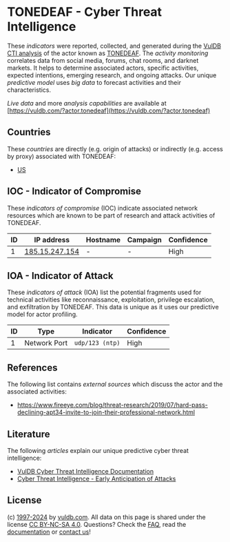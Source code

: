 # TONEDEAF - Cyber Threat Intelligence

These _indicators_ were reported, collected, and generated during the [VulDB CTI analysis](https://vuldb.com/?kb.cti) of the actor known as [TONEDEAF](https://vuldb.com/?actor.tonedeaf). The _activity monitoring_ correlates data from social media, forums, chat rooms, and darknet markets. It helps to determine associated actors, specific activities, expected intentions, emerging research, and ongoing attacks. Our unique _predictive model_ uses _big data_ to forecast activities and their characteristics.

_Live data_ and more _analysis capabilities_ are available at [https://vuldb.com/?actor.tonedeaf](https://vuldb.com/?actor.tonedeaf)

## Countries

These _countries_ are directly (e.g. origin of attacks) or indirectly (e.g. access by proxy) associated with TONEDEAF:

* [US](https://vuldb.com/?country.us)

## IOC - Indicator of Compromise

These _indicators of compromise_ (IOC) indicate associated network resources which are known to be part of research and attack activities of TONEDEAF.

ID | IP address | Hostname | Campaign | Confidence
-- | ---------- | -------- | -------- | ----------
1 | [185.15.247.154](https://vuldb.com/?ip.185.15.247.154) | - | - | High

## IOA - Indicator of Attack

These _indicators of attack_ (IOA) list the potential fragments used for technical activities like reconnaissance, exploitation, privilege escalation, and exfiltration by TONEDEAF. This data is unique as it uses our predictive model for actor profiling.

ID | Type | Indicator | Confidence
-- | ---- | --------- | ----------
1 | Network Port | `udp/123 (ntp)` | High

## References

The following list contains _external sources_ which discuss the actor and the associated activities:

* https://www.fireeye.com/blog/threat-research/2019/07/hard-pass-declining-apt34-invite-to-join-their-professional-network.html

## Literature

The following _articles_ explain our unique predictive cyber threat intelligence:

* [VulDB Cyber Threat Intelligence Documentation](https://vuldb.com/?kb.cti)
* [Cyber Threat Intelligence - Early Anticipation of Attacks](https://www.scip.ch/en/?labs.20201022)

## License

(c) [1997-2024](https://vuldb.com/?kb.changelog) by [vuldb.com](https://vuldb.com/?kb.about). All data on this page is shared under the license [CC BY-NC-SA 4.0](https://creativecommons.org/licenses/by-nc-sa/4.0/). Questions? Check the [FAQ](https://vuldb.com/?kb.faq), read the [documentation](https://vuldb.com/?kb) or [contact us](https://vuldb.com/?contact)!
